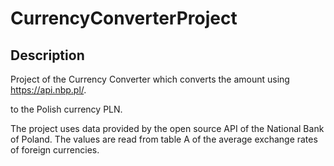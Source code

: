 # CurrencyConverterProject

## Description

Project of the Currency Converter which converts the amount using https://api.nbp.pl/.

to the Polish currency PLN.

The project uses data provided by the open source API of the National Bank of Poland. The values are read from table A of the average exchange rates of foreign currencies.
